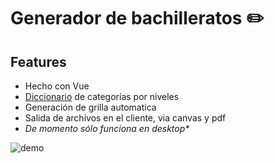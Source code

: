 # Generador de bachilleratos ✏️

## Features

* Hecho con Vue
* [Diccionario](https://github.com/raulghm/bachillerato/blob/master/src/data.json) de categorías por niveles
* Generación de grilla automatica
* Salida de archivos en el cliente, via canvas y pdf
* _De momento sólo funciona en desktop*_

<img src="http://g.recordit.co/ESFRncrqp1.gif" alt="demo">
